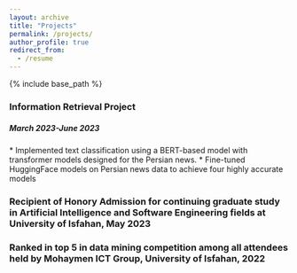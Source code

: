 ```yaml
---
layout: archive
title: "Projects"
permalink: /projects/
author_profile: true
redirect_from:
  - /resume
---
```


{% include base_path %}

<h3>Information Retrieval Project</h3>
<h5>March 2023-June 2023</h5>
* Implemented text classification using a BERT-based model with transformer models designed for the Persian news.
* Fine-tuned HuggingFace models on Persian news data to achieve four highly accurate models

<h3>Recipient of Honory Admission for continuing graduate study in Artificial Intelligence and Software
Engineering fields at University of Isfahan, May 2023</h3>

<h3>Ranked in top 5 in data mining competition among all attendees held by Mohaymen ICT Group,
University of Isfahan, 2022</h3>